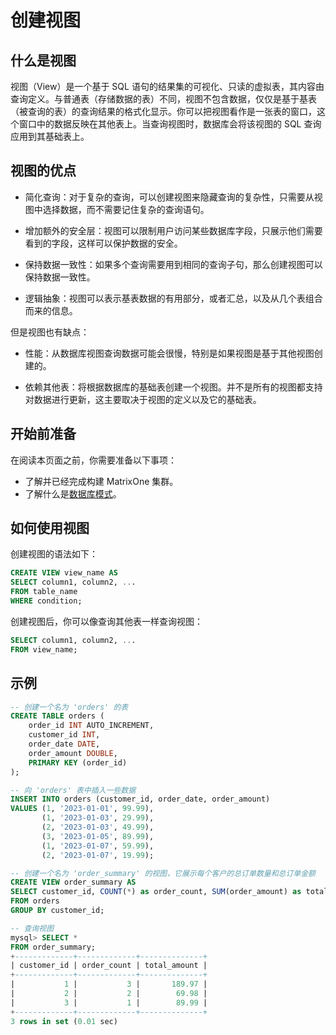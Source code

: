 # 创建视图

## 什么是视图

视图（View）是一个基于 SQL 语句的结果集的可视化、只读的虚拟表，其内容由查询定义。与普通表（存储数据的表）不同，视图不包含数据，仅仅是基于基表（被查询的表）的查询结果的格式化显示。你可以把视图看作是一张表的窗口，这个窗口中的数据反映在其他表上。当查询视图时，数据库会将该视图的 SQL 查询应用到其基础表上。

## 视图的优点

- 简化查询：对于复杂的查询，可以创建视图来隐藏查询的复杂性，只需要从视图中选择数据，而不需要记住复杂的查询语句。

- 增加额外的安全层：视图可以限制用户访问某些数据库字段，只展示他们需要看到的字段，这样可以保护数据的安全。

- 保持数据一致性：如果多个查询需要用到相同的查询子句，那么创建视图可以保持数据一致性。

- 逻辑抽象：视图可以表示基表数据的有用部分，或者汇总，以及从几个表组合而来的信息。

但是视图也有缺点：

- 性能：从数据库视图查询数据可能会很慢，特别是如果视图是基于其他视图创建的。

- 依赖其他表：将根据数据库的基础表创建一个视图。并不是所有的视图都支持对数据进行更新，这主要取决于视图的定义以及它的基础表。

## 开始前准备

在阅读本页面之前，你需要准备以下事项：

- 了解并已经完成构建 MatrixOne 集群。
- 了解什么是[数据库模式](overview.md)。

## 如何使用视图

创建视图的语法如下：

```sql
CREATE VIEW view_name AS
SELECT column1, column2, ...
FROM table_name
WHERE condition;
```

创建视图后，你可以像查询其他表一样查询视图：

```sql
SELECT column1, column2, ...
FROM view_name;
```

## 示例

```sql
-- 创建一个名为 'orders' 的表
CREATE TABLE orders (
    order_id INT AUTO_INCREMENT,
    customer_id INT,
    order_date DATE,
    order_amount DOUBLE,
    PRIMARY KEY (order_id)
);

-- 向 'orders' 表中插入一些数据
INSERT INTO orders (customer_id, order_date, order_amount)
VALUES (1, '2023-01-01', 99.99),
       (1, '2023-01-03', 29.99),
       (2, '2023-01-03', 49.99),
       (3, '2023-01-05', 89.99),
       (1, '2023-01-07', 59.99),
       (2, '2023-01-07', 19.99);

-- 创建一个名为 'order_summary' 的视图，它展示每个客户的总订单数量和总订单金额
CREATE VIEW order_summary AS
SELECT customer_id, COUNT(*) as order_count, SUM(order_amount) as total_amount
FROM orders
GROUP BY customer_id;

-- 查询视图
mysql> SELECT *
FROM order_summary;
+-------------+-------------+--------------+
| customer_id | order_count | total_amount |
+-------------+-------------+--------------+
|           1 |           3 |       189.97 |
|           2 |           2 |        69.98 |
|           3 |           1 |        89.99 |
+-------------+-------------+--------------+
3 rows in set (0.01 sec)
```
